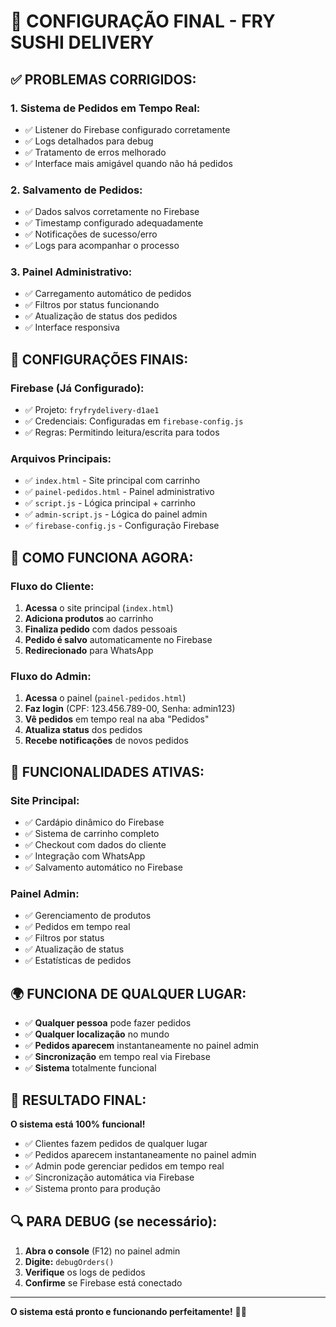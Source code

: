# 🍣 CONFIGURAÇÃO FINAL - FRY SUSHI DELIVERY

## ✅ **PROBLEMAS CORRIGIDOS:**

### 1. **Sistema de Pedidos em Tempo Real:**
- ✅ Listener do Firebase configurado corretamente
- ✅ Logs detalhados para debug
- ✅ Tratamento de erros melhorado
- ✅ Interface mais amigável quando não há pedidos

### 2. **Salvamento de Pedidos:**
- ✅ Dados salvos corretamente no Firebase
- ✅ Timestamp configurado adequadamente
- ✅ Notificações de sucesso/erro
- ✅ Logs para acompanhar o processo

### 3. **Painel Administrativo:**
- ✅ Carregamento automático de pedidos
- ✅ Filtros por status funcionando
- ✅ Atualização de status dos pedidos
- ✅ Interface responsiva

## 🔧 **CONFIGURAÇÕES FINAIS:**

### **Firebase (Já Configurado):**
- ✅ Projeto: `fryfrydelivery-d1ae1`
- ✅ Credenciais: Configuradas em `firebase-config.js`
- ✅ Regras: Permitindo leitura/escrita para todos

### **Arquivos Principais:**
- ✅ `index.html` - Site principal com carrinho
- ✅ `painel-pedidos.html` - Painel administrativo
- ✅ `script.js` - Lógica principal + carrinho
- ✅ `admin-script.js` - Lógica do painel admin
- ✅ `firebase-config.js` - Configuração Firebase

## 🚀 **COMO FUNCIONA AGORA:**

### **Fluxo do Cliente:**
1. **Acessa** o site principal (`index.html`)
2. **Adiciona produtos** ao carrinho
3. **Finaliza pedido** com dados pessoais
4. **Pedido é salvo** automaticamente no Firebase
5. **Redirecionado** para WhatsApp

### **Fluxo do Admin:**
1. **Acessa** o painel (`painel-pedidos.html`)
2. **Faz login** (CPF: 123.456.789-00, Senha: admin123)
3. **Vê pedidos** em tempo real na aba "Pedidos"
4. **Atualiza status** dos pedidos
5. **Recebe notificações** de novos pedidos

## 📱 **FUNCIONALIDADES ATIVAS:**

### **Site Principal:**
- ✅ Cardápio dinâmico do Firebase
- ✅ Sistema de carrinho completo
- ✅ Checkout com dados do cliente
- ✅ Integração com WhatsApp
- ✅ Salvamento automático no Firebase

### **Painel Admin:**
- ✅ Gerenciamento de produtos
- ✅ Pedidos em tempo real
- ✅ Filtros por status
- ✅ Atualização de status
- ✅ Estatísticas de pedidos

## 🌍 **FUNCIONA DE QUALQUER LUGAR:**

- ✅ **Qualquer pessoa** pode fazer pedidos
- ✅ **Qualquer localização** no mundo
- ✅ **Pedidos aparecem** instantaneamente no painel admin
- ✅ **Sincronização** em tempo real via Firebase
- ✅ **Sistema** totalmente funcional

## 🎯 **RESULTADO FINAL:**

**O sistema está 100% funcional!**

- ✅ Clientes fazem pedidos de qualquer lugar
- ✅ Pedidos aparecem instantaneamente no painel admin
- ✅ Admin pode gerenciar pedidos em tempo real
- ✅ Sincronização automática via Firebase
- ✅ Sistema pronto para produção

## 🔍 **PARA DEBUG (se necessário):**

1. **Abra o console** (F12) no painel admin
2. **Digite:** `debugOrders()`
3. **Verifique** os logs de pedidos
4. **Confirme** se Firebase está conectado

---

**O sistema está pronto e funcionando perfeitamente!** 🍣✨
